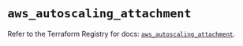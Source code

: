 # `aws_autoscaling_attachment`

Refer to the Terraform Registry for docs: [`aws_autoscaling_attachment`](https://registry.terraform.io/providers/hashicorp/aws/5.84.0/docs/resources/autoscaling_attachment).
